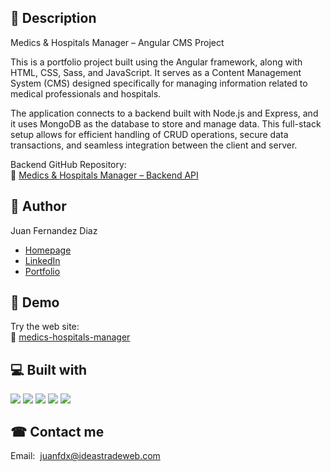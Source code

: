 ## 🧾 Description
Medics & Hospitals Manager – Angular CMS Project

This is a portfolio project built using the Angular framework, along with HTML, CSS, Sass, and JavaScript. It serves as a Content Management System (CMS) designed specifically for managing information related to medical professionals and hospitals.

The application connects to a backend built with Node.js and Express, and it uses MongoDB as the database to store and manage data. This full-stack setup allows for efficient handling of CRUD operations, secure data transactions, and seamless integration between the client and server.

Backend GitHub Repository:<br />
🔗 [Medics & Hospitals Manager – Backend API](https://github.com/juanfdx/node-adminproV2)

## 🧐 Author 

Juan Fernandez Diaz

- [Homepage](https://www.juanfdx.com)
- [LinkedIn](https://www.linkedin.com/in/juanfdx-com/)
- [Portfolio](https://www.juanfdx.com/portfolio)


## 🚀 Demo

Try the web site:<br />
🔗 [medics-hospitals-manager](https://api-node-adminpro-ef5039e6e1c1.herokuapp.com/login)

## 💻 Built with

<p>
  <img src="https://img.icons8.com/color/48/000000/html-5--v1.png"/>
  <img src="https://img.icons8.com/color/48/000000/css3.png"/>
  <img src="https://img.icons8.com/color/48/000000/sass.png"/>
  <img src="https://img.icons8.com/color/48/000000/javascript--v1.png"/>
  <img src="https://img.icons8.com/external-tal-revivo-color-tal-revivo/44/000000/external-angular-a-typescript-based-open-source-web-application-framework-logo-color-tal-revivo.png"/>
</p>

## ☎ Contact me

Email:&nbsp; [juanfdx@ideastradeweb.com](https://www.juanfdx.com/contact)
&nbsp;<br />
&nbsp;<br />
